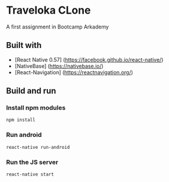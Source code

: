 # Traveloka CLone
A first assignment in Bootcamp Arkademy

## Built with
* [React Native 0.57] (https://facebook.github.io/react-native/)
* [NativeBase] (https://nativebase.io/)
* [React-Navigation] (https://reactnavigation.org/)

## Build and run
### Install npm modules
```
npm install
```

### Run android
```
react-native run-android
```

### Run the JS server
```
react-native start
```
